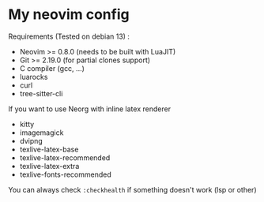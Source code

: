 # My neovim config

Requirements (Tested on debian 13) :
- Neovim >= 0.8.0 (needs to be built with LuaJIT)
- Git >= 2.19.0 (for partial clones support)
- C compiler (gcc, ...)
- luarocks
- curl
- tree-sitter-cli

If you want to use Neorg with inline latex renderer
- kitty
- imagemagick
- dvipng
- texlive-latex-base
- texlive-latex-recommended
- texlive-latex-extra
- texlive-fonts-recommended

You can always check `:checkhealth` if something doesn't work (lsp or other)
